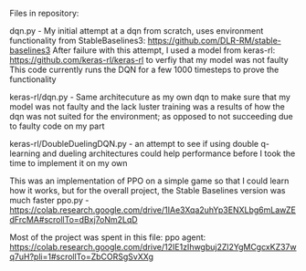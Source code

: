 Files in repository:

dqn.py - My initial attempt at a dqn from scratch, uses environment functionality from StableBaselines3: https://github.com/DLR-RM/stable-baselines3
After failure with this attempt, I used a model from keras-rl: https://github.com/keras-rl/keras-rl    to verfiy that my model was not faulty
This code currently runs the DQN for a few 1000 timesteps to prove the functionality
   
   
keras-rl/dqn.py - Same architecuture as my own dqn to make sure that my model was not faulty and the lack luster training was a results of how the dqn was not suited for the environment; as opposed to not succeeding due to faulty code on my part 


keras-rl/DoubleDuelingDQN.py - an attempt to see if using double q-learning and dueling architectures could help performance before I took the time to implement it on my own
      
This was an implementation of PPO on a simple game so that I could learn how it works, but for the overall project, the Stable Baselines version was much faster
ppo.py  - https://colab.research.google.com/drive/1IAe3Xqa2uhYp3ENXLbg6mLawZEdFrcMA#scrollTo=dBxj7oNm2LqD

Most of the project was spent in this file: 
ppo agent: https://colab.research.google.com/drive/12IE1zIhwgbuj2Zl2YgMCgcxKZ37wq7uH?pli=1#scrollTo=ZbCORSgSvXXg
